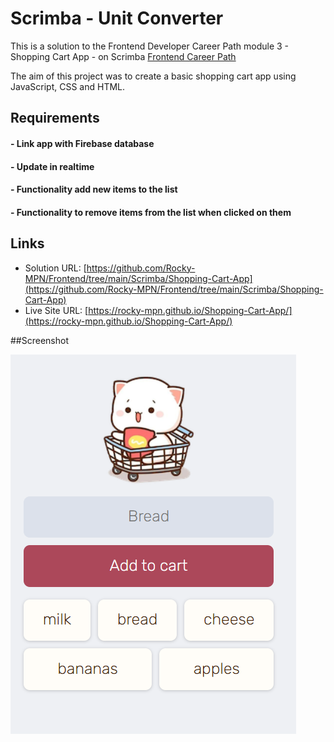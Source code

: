 # Scrimba - Unit Converter

This is a solution to the Frontend Developer Career Path module 3 - Shopping Cart App - on Scrimba [Frontend Career Path](https://scrimba.com/learn/frontend)


The aim of this project was to create a basic shopping cart app using JavaScript, CSS and HTML.
## Requirements
#### - Link app with Firebase database
#### - Update in realtime
#### - Functionality add new items to the list
#### - Functionality to remove items from the list when clicked on them


## Links

- Solution URL: [https://github.com/Rocky-MPN/Frontend/tree/main/Scrimba/Shopping-Cart-App](https://github.com/Rocky-MPN/Frontend/tree/main/Scrimba/Shopping-Cart-App)
- Live Site URL: [https://rocky-mpn.github.io/Shopping-Cart-App/](https://rocky-mpn.github.io/Shopping-Cart-App/)



##Screenshot

![screenshot.png](screenshot.png)



